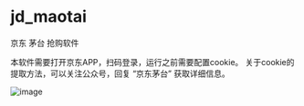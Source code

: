 # jd_maotai
京东 茅台 抢购软件

本软件需要打开京东APP，扫码登录，运行之前需要配置cookie。
关于cookie的提取方法，可以关注公众号，回复 “京东茅台” 获取详细信息。


![image](https://user-images.githubusercontent.com/40600240/110299235-64088e80-8030-11eb-8d6f-3ee9f8ddb3e1.png)
